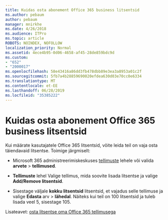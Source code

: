 ```yaml
---
title: Kuidas osta abonement Office 365 business litsentsid
ms.author: pebaum
author: pebaum
manager: mnirkhe
ms.date: 4/26/2018
ms.audience: ITPro
ms.topic: article
ROBOTS: NOINDEX, NOFOLLOW
localization_priority: Normal
ms.assetid: 4ece4b95-0d06-4658-af45-28de859bdc9d
ms.custom:
- "652"
- "2000017"
ms.openlocfilehash: 58e43416a86dd3fb478dbb89e3ea3a8953a01c2f
ms.sourcegitcommit: 5fb7a4b28859690020efdea630d03e70cc0e6334
ms.translationtype: MT
ms.contentlocale: et-EE
ms.lasthandoff: 06/28/2019
ms.locfileid: "35385222"
---
```

# <a name="how-to-buy-licenses-for-your-office-365-business-subscription"></a>Kuidas osta abonement Office 365 business litsentsid

Kui määrate kasutajatele Office 365 litsentsid, võite leida teil on vaja osta täiendavaid litsentse. Toimige järgmiselt:
  
- Microsoft 365 administreerimiskeskuses [tellimuste]( https://go.microsoft.com/fwlink/p/?linkid=842054) lehele või valida **arvete** \> **tellimused**.

- **Tellimuste** lehel Valige tellimus, mida soovite lisada litsentse ja valige **Add/Remove litsentsid**.

- Sisestage väljale **kokku litsentsid** litsentsid, et vajadus selle tellimuse ja valige **Edasta** arv \> **lähedal**. Näiteks kui teil on 100 litsentsid ja tuleb lisada veel 5, sisestage 105.

Lisateavet: [osta litsentse oma Office 365 tellimusega](https://support.office.com/article/36081d8d-b3fa-4948-8c34-e217bba825e1)
  